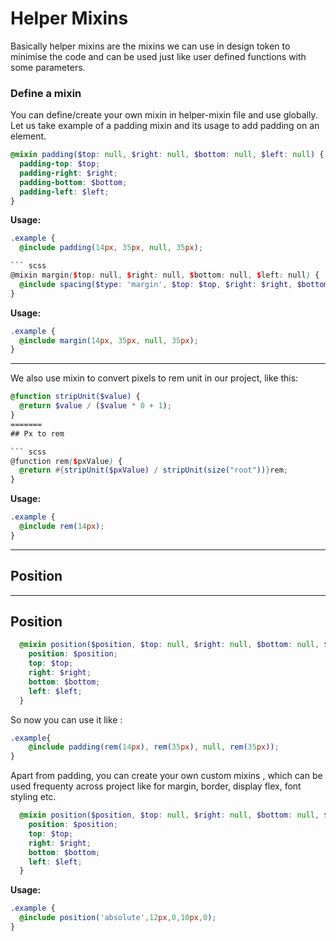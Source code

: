 # Helper Mixins

Basically helper mixins are the mixins we can use in design token to minimise the code and can be used just like user defined functions with some parameters.

### Define a mixin

You can define/create your own mixin in helper-mixin file and use globally. Let us take example of a padding mixin and its usage to add padding on an element.

``` scss
@mixin padding($top: null, $right: null, $bottom: null, $left: null) {
  padding-top: $top;
  padding-right: $right;
  padding-bottom: $bottom;
  padding-left: $left;
}
```

**Usage:**

``` scss
.example {
  @include padding(14px, 35px, null, 35px);

``` scss
@mixin margin($top: null, $right: null, $bottom: null, $left: null) {
  @include spacing($type: 'margin', $top: $top, $right: $right, $bottom: $bottom, $left: $left);
}
```

**Usage:**

``` scss
.example {
  @include margin(14px, 35px, null, 35px);
}
```

<div class="block-space"></div>

----

We also use mixin to convert pixels to rem unit in our project, like this:

``` scss
@function stripUnit($value) {
  @return $value / ($value * 0 + 1);
}
=======
## Px to rem

``` scss
@function rem($pxValue) {
  @return #{stripUnit($pxValue) / stripUnit(size("root"))}rem;
}
```


**Usage:**

``` scss
.example {
  @include rem(14px);
}
```
<div class="block-space"></div>

----

## Position

<div class="block-space"></div>

----

## Position

``` scss
  @mixin position($position, $top: null, $right: null, $bottom: null, $left: null) {
    position: $position;
    top: $top;
    right: $right;
    bottom: $bottom;
    left: $left;
  }
```

So now you can use it like :

``` scss
.example{
    @include padding(rem(14px), rem(35px), null, rem(35px));
}
```

Apart from padding, you can create your own custom mixins , which can be used frequenty across project like for margin, border, display flex, font styling etc.
``` scss
  @mixin position($position, $top: null, $right: null, $bottom: null, $left: null) {
    position: $position;
    top: $top;
    right: $right;
    bottom: $bottom;
    left: $left;
  }
```

**Usage:**

``` scss
.example {
  @include position('absolute',12px,0,10px,0);
}
```

